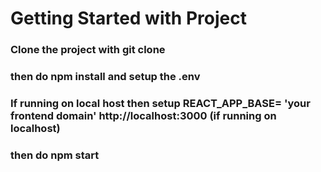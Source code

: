 # Getting Started with Project
### Clone the project with git clone
### then do npm install and setup the .env
### If running on local host then setup REACT_APP_BASE= 'your frontend domain' http://localhost:3000 (if running on localhost)
### then do npm start

